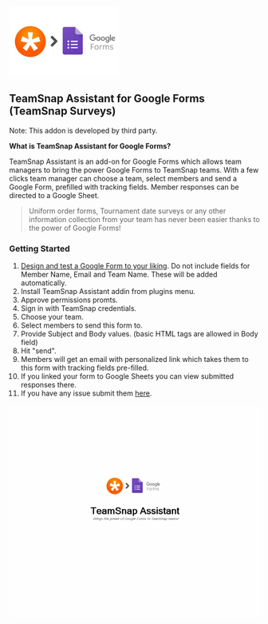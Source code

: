 ![Screenshot](https://github.com/unclepaul84/google-forms-assistant-for-team-snap/raw/master/teamsnap.jpg)

## TeamSnap Assistant for Google Forms (TeamSnap Surveys) 

Note: This addon is developed by third party.

**What is TeamSnap Assistant for Google Forms?**

TeamSnap Assistant is an add-on for Google Forms which allows team managers to bring the power Google Forms to TeamSnap teams. With a few clicks team manager can choose a team, select members and send a Google Form, prefilled with tracking fields. Member responses can be directed to a Google Sheet.

>Uniform order forms, Tournament date surveys or any other information collection from your team has never been easier thanks to the power of Google Forms!


### Getting Started
1. [Design and test a Google Form to your liking](https://gsuite.google.com/learning-center/products/forms/get-started/#!/). Do not include fields for Member Name, Email and Team Name. These will be added automatically.
2. Install TeamSnap Assistant addin from plugins menu. 
3. Approve permissions promts.
4. Sign in with TeamSnap credentials.
5. Choose your team.
6. Select members to send this form to.
7. Provide Subject and Body values. (basic HTML tags are allowed in Body field)
8. Hit "send".
9. Members will get an email with personalized link which takes them to this form with tracking fields pre-filled.
10. If you linked your form to Google Sheets you can view submitted responses there.
11. If you have any issue submit them [here](https://github.com/unclepaul84/google-forms-assistant-for-team-snap/issues).

![Screenshot](https://github.com/unclepaul84/google-forms-assistant-for-team-snap/raw/master/tutorial.gif)

